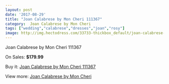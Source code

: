 ```yaml
---
layout: post
date: '2017-08-29'
title: "Joan Calabrese by Mon Cheri 111367"
category:  Joan Calabrese by Mon Cheri
tags: ["wedding","calabrese","dresses","joan","rosy"]
image: http://img.hectodress.com/33733-thickbox_default/joan-calabrese-by-mon-cheri-111367.jpg
---
```

Joan Calabrese by Mon Cheri 111367

On Sales: **$179.99**
<a href="https://www.hectodress.com/-joan-calabrese-by-mon-cheri/15594-joan-calabrese-by-mon-cheri-111367.html"><amp-img layout="responsive" width="600" height="600" src="//img.hectodress.com/33733-thickbox_default/joan-calabrese-by-mon-cheri-111367.jpg" alt="Joan Calabrese by Mon Cheri 111367 0" /></a>

Buy it: [Joan Calabrese by Mon Cheri 111367](https://www.hectodress.com/-joan-calabrese-by-mon-cheri/15594-joan-calabrese-by-mon-cheri-111367.html "Joan Calabrese by Mon Cheri 111367")

View more: [ Joan Calabrese by Mon Cheri](https://www.hectodress.com/285--joan-calabrese-by-mon-cheri " Joan Calabrese by Mon Cheri")